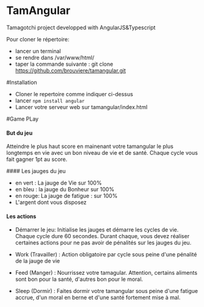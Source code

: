 # TamAngular
Tamagotchi project developped with AngularJS&amp;Typescript

Pour cloner le répertoire:
- lancer un terminal
- se rendre dans /var/www/html/
- taper la commande suivante : git clone https://github.com/brouviere/tamangular.git

#Installation

* Cloner le repertoire comme indiquer ci-dessus  
* lancer `npm install angular` 
* Lancer votre serveur web sur tamangular/index.html

#Game PLay
#### But du jeu
Atteindre le plus haut score en mainenant votre tamangular le plus longtemps en vie avec un bon niveau de vie et de santé. 
Chaque cycle vous fait gagner 1pt au score.

#### Les jauges du jeu
* en vert :  La jauge de Vie sur 100%
* en bleu : la jauge du Bonheur sur 100%
* en rouge: La jauge de fatigue : sur 100%
* L'argent dont vous disposez

#### Les actions
* Démarrer le jeu: Initialise les jauges et démarre les cycles de vie. Chaque cycle dure 60 secondes.
Durant chaque, vous devez réaliser certaines actions pour ne pas avoir de pénalités sur les jauges du jeu.

* Work (Travailler) : Action obligatoire par cycle sous peine d'une pénalité de la jauge de vie
* Feed (Manger) : Nourrissez votre tamagular. Attention, certains aliments sont bon pour la santé, d'autres bon pour le moral.
* Sleep (Dormir) : Faites dormir votre tamangular sous peine d'une fatigue accrue, d'un moral en berne et d'une santé fortement mise à mal.